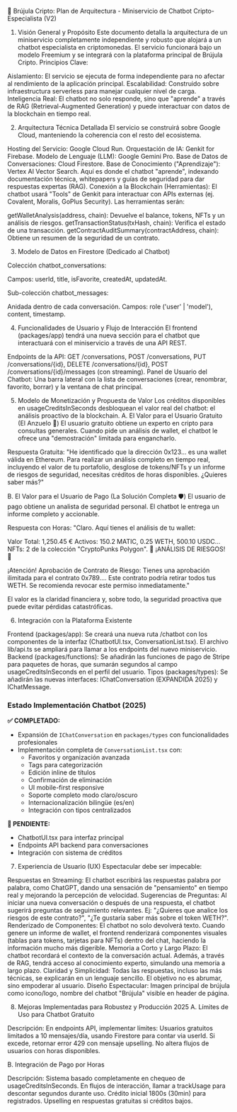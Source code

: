 🤖 Brújula Cripto: Plan de Arquitectura - Miniservicio de Chatbot Cripto-Especialista (V2)

1. Visión General y Propósito Este documento detalla la arquitectura de un miniservicio
   completamente independiente y robusto que alojará a un chatbot especialista en criptomonedas. El
   servicio funcionará bajo un modelo Freemium y se integrará con la plataforma principal de Brújula
   Cripto. Principios Clave:

Aislamiento: El servicio se ejecuta de forma independiente para no afectar al rendimiento de la
aplicación principal. Escalabilidad: Construido sobre infraestructura serverless para manejar
cualquier nivel de carga. Inteligencia Real: El chatbot no solo responde, sino que "aprende" a
través de RAG (Retrieval-Augmented Generation) y puede interactuar con datos de la blockchain en
tiempo real.

2. Arquitectura Técnica Detallada El servicio se construirá sobre Google Cloud, manteniendo la
   coherencia con el resto del ecosistema.

Hosting del Servicio: Google Cloud Run. Orquestación de IA: Genkit for Firebase. Modelo de Lenguaje
(LLM): Google Gemini Pro. Base de Datos de Conversaciones: Cloud Firestore. Base de Conocimiento
("Aprendizaje"): Vertex AI Vector Search. Aquí es donde el chatbot "aprende", indexando
documentación técnica, whitepapers y guías de seguridad para dar respuestas expertas (RAG). Conexión
a la Blockchain (Herramientas): El chatbot usará "Tools" de Genkit para interactuar con APIs
externas (ej. Covalent, Moralis, GoPlus Security). Las herramientas serán:

getWalletAnalysis(address, chain): Devuelve el balance, tokens, NFTs y un análisis de riesgos.
getTransactionStatus(txHash, chain): Verifica el estado de una transacción.
getContractAuditSummary(contractAddress, chain): Obtiene un resumen de la seguridad de un contrato.

3. Modelo de Datos en Firestore (Dedicado al Chatbot)

Colección chatbot_conversations:

Campos: userId, title, isFavorite, createdAt, updatedAt.

Sub-colección chatbot_messages:

Anidada dentro de cada conversación. Campos: role ('user' | 'model'), content, timestamp.

4. Funcionalidades de Usuario y Flujo de Interacción El frontend (packages/app) tendrá una nueva
   sección para el chatbot que interactuará con el miniservicio a través de una API REST.

Endpoints de la API: GET /conversations, POST /conversations, PUT /conversations/{id}, DELETE
/conversations/{id}, POST /conversations/{id}/messages (con streaming). Panel de Usuario del
Chatbot: Una barra lateral con la lista de conversaciones (crear, renombrar, favorito, borrar) y la
ventana de chat principal.

5. Modelo de Monetización y Propuesta de Valor Los créditos disponibles en usageCreditsInSeconds desbloquean el
   valor real del chatbot: el análisis proactivo de la blockchain. A. El Valor para el Usuario
   Gratuito (El Anzuelo 🎣) El usuario gratuito obtiene un experto en cripto para consultas
   generales. Cuando pide un análisis de wallet, el chatbot le ofrece una "demostración" limitada
   para engancharlo.

Respuesta Gratuita: "He identificado que la dirección 0x123... es una wallet válida en Ethereum.
Para realizar un análisis completo en tiempo real, incluyendo el valor de tu portafolio, desglose de
tokens/NFTs y un informe de riesgos de seguridad, necesitas créditos de horas disponibles. ¿Quieres saber más?"

B. El Valor para el Usuario de Pago (La Solución Completa 🛡️) El usuario de pago obtiene un analista
de seguridad personal. El chatbot le entrega un informe completo y accionable.

Respuesta con Horas: "Claro. Aquí tienes el análisis de tu wallet:

Valor Total: 1,250.45 € Activos: 150.2 MATIC, 0.25 WETH, 500.10 USDC... NFTs: 2 de la colección
"CryptoPunks Polygon". 🚨 ¡ANÁLISIS DE RIESGOS! 🚨

¡Atención! Aprobación de Contrato de Riesgo: Tienes una aprobación ilimitada para el contrato
0x789.... Este contrato podría retirar todos tus WETH. Se recomienda revocar este permiso
inmediatamente."

El valor es la claridad financiera y, sobre todo, la seguridad proactiva que puede evitar pérdidas
catastróficas.

6. Integración con la Plataforma Existente

Frontend (packages/app): Se creará una nueva ruta /chatbot con los componentes de la interfaz
(ChatbotUI.tsx, ConversationList.tsx). El archivo lib/api.ts se ampliará para llamar a los endpoints
del nuevo miniservicio. Backend (packages/functions): Se añadirán las funciones de pago de Stripe
para paquetes de horas, que sumarán segundos al campo usageCreditsInSeconds en el perfil del usuario.
Tipos (packages/types): Se añadirán las nuevas interfaces: IChatConversation (EXPANDIDA 2025) y
IChatMessage.

### Estado Implementación Chatbot (2025)

**✅ COMPLETADO:**

- Expansión de `IChatConversation` en `packages/types` con funcionalidades profesionales
- Implementación completa de `ConversationList.tsx` con:
  - Favoritos y organización avanzada
  - Tags para categorización
  - Edición inline de títulos
  - Confirmación de eliminación
  - UI mobile-first responsive
  - Soporte completo modo claro/oscuro
  - Internacionalización bilingüe (es/en)
  - Integración con tipos centralizados

**🔄 PENDIENTE:**

- ChatbotUI.tsx para interfaz principal
- Endpoints API backend para conversaciones
- Integración con sistema de créditos

7. Experiencia de Usuario (UX) Espectacular debe ser impecable:

Respuestas en Streaming: El chatbot escribirá las respuestas palabra por palabra, como ChatGPT,
dando una sensación de "pensamiento" en tiempo real y mejorando la percepción de velocidad.
Sugerencias de Preguntas: Al iniciar una nueva conversación o después de una respuesta, el chatbot
sugerirá preguntas de seguimiento relevantes. Ej: "¿Quieres que analice los riesgos de este
contrato?", "¿Te gustaría saber más sobre el token WETH?". Renderizado de Componentes: El chatbot no
solo devolverá texto. Cuando genere un informe de wallet, el frontend renderizará componentes
visuales (tablas para tokens, tarjetas para NFTs) dentro del chat, haciendo la información mucho más
digerible. Memoria a Corto y Largo Plazo: El chatbot recordará el contexto de la conversación
actual. Además, a través de RAG, tendrá acceso al conocimiento experto, simulando una memoria a
largo plazo. Claridad y Simplicidad: Todas las respuestas, incluso las más técnicas, se explicarán
en un lenguaje sencillo. El objetivo no es abrumar, sino empoderar al usuario. Diseño Espectacular:
Imagen principal de brújula como icono/logo, nombre del chatbot "Brújula" visible en header de
página.

8. Mejoras Implementadas para Robustez y Producción 2025 A. Límites de Uso para Chatbot Gratuito

Descripción: En endpoints API, implementar límites: Usuarios gratuitos limitados a 10 mensajes/día,
usando Firestore para contar via userId. Si excede, retornar error 429 con mensaje upselling. No
altera flujos de usuarios con horas disponibles.

B. Integración de Pago por Horas

Descripción: Sistema basado completamente en chequeo de usageCreditsInSeconds. En flujos de
interacción, llamar a trackUsage para descontar segundos durante uso. Crédito inicial 1800s (30min)
para registrados. Upselling en respuestas gratuitas si créditos bajos.
